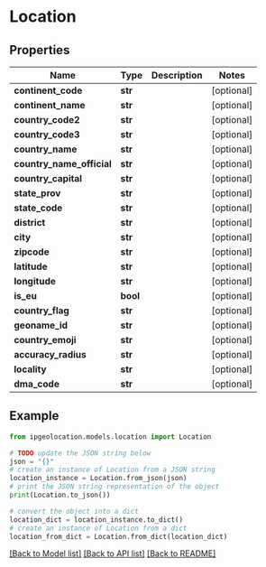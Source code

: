 # Location


## Properties

Name | Type | Description | Notes
------------ | ------------- | ------------- | -------------
**continent_code** | **str** |  | [optional] 
**continent_name** | **str** |  | [optional] 
**country_code2** | **str** |  | [optional] 
**country_code3** | **str** |  | [optional] 
**country_name** | **str** |  | [optional] 
**country_name_official** | **str** |  | [optional] 
**country_capital** | **str** |  | [optional] 
**state_prov** | **str** |  | [optional] 
**state_code** | **str** |  | [optional] 
**district** | **str** |  | [optional] 
**city** | **str** |  | [optional] 
**zipcode** | **str** |  | [optional] 
**latitude** | **str** |  | [optional] 
**longitude** | **str** |  | [optional] 
**is_eu** | **bool** |  | [optional] 
**country_flag** | **str** |  | [optional] 
**geoname_id** | **str** |  | [optional] 
**country_emoji** | **str** |  | [optional] 
**accuracy_radius** | **str** |  | [optional] 
**locality** | **str** |  | [optional] 
**dma_code** | **str** |  | [optional] 

## Example

```python
from ipgeolocation.models.location import Location

# TODO update the JSON string below
json = "{}"
# create an instance of Location from a JSON string
location_instance = Location.from_json(json)
# print the JSON string representation of the object
print(Location.to_json())

# convert the object into a dict
location_dict = location_instance.to_dict()
# create an instance of Location from a dict
location_from_dict = Location.from_dict(location_dict)
```
[[Back to Model list]](../README.md#documentation-for-models) [[Back to API list]](../README.md#documentation-for-api-endpoints) [[Back to README]](../README.md)


